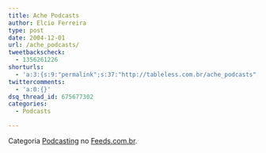 ```yaml
---
title: Ache Podcasts
author: Elcio Ferreira
type: post
date: 2004-12-01
url: /ache_podcasts/
tweetbackscheck:
  - 1356261226
shorturls:
  - 'a:3:{s:9:"permalink";s:37:"http://tableless.com.br/ache_podcasts";s:7:"tinyurl";s:26:"http://tinyurl.com/3g2od3g";s:4:"isgd";s:19:"http://is.gd/oCbIz5";}'
twittercomments:
  - 'a:0:{}'
dsq_thread_id: 675677302
categories:
  - Podcasts

---
```

Categoria [Podcasting][1] no [Feeds.com.br][2].

 [1]: http://www.feeds.com.br/index.php?ax=list&sub=36&cat_id=36 "Podcasts brasileiros. Podcasts em português, Podcasting Brasil."
 [2]: http://www.feeds.com.br/ "Feeds Brasil"